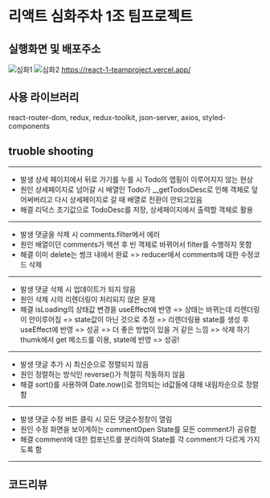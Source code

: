 # 리액트 심화주차 1조 팀프로젝트

## 실행화면 및 배포주소

![심화1](https://user-images.githubusercontent.com/117638805/207820790-1d317de1-f54b-4b0a-98fd-71e873619501.png)
![심화2](https://user-images.githubusercontent.com/117638805/207820811-201c5e60-77af-4dc2-bc72-1161a9015149.png)
https://react-1-teamproject.vercel.app/

## 사용 라이브러리

react-router-dom, redux, redux-toolkit, json-server, axios, styled-components

## truoble shooting

---

- 발생
  상세 페이지에서 뒤로 가기를 누를 시
  Todo의 맵핑이 이루어지지 않는 현상
- 원인
  상세페이지로 넘어갈 시 배열인 Todo가
  \_\_getTodosDesc로 인해 객체로 덮어써버리고
  다시 상세페이지로 갈 때 배열로 전환이 안되고있음
- 해결
  리덕스 초기값으로 TodoDesc를 저장, 상세페이지에서 출력할 객체로 활용

---

- 발생
  댓글을 삭제 시 comments.filter에서 에러
- 원인
  배열이던 comments가 액션 후 빈 객체로 바뀌어서
  filter를 수행하지 못함
- 해결
  이미 delete는 썽크 내에서 완료 => reducer에서 comments에 대한 수정코드 삭제

---

- 발생
  댓글 삭제 시 업데이트가 되지 않음
- 원인
  삭제 시의 리렌더링이 처리되지 않은 문제
- 해결
  isLoading의 상태값 변경을 useEffect에 반영
  => 상태는 바뀌는데 리렌더링이 안이루어짐 => state값이 아닌 것으로 추정
  => 리렌더링용 state를 생성 후 useEffect에 반영 => 성공 => 더 좋은 방법이 있을 거 같은 느낌
  => 삭제 하기 thumk에서 get 메소드를 이용, state에 반영 => 성공!

---

- 발생
  댓글 추가 시 최신순으로 정렬되지 않음
- 원인
  정렬하는 방식인 reverse()가 적절히 작동하지 않음
- 해결
  sort()를 사용하여 Date.now()로 정의되는 id값들에 대해 내림차순으로 정렬함

---

- 발생
  댓글 수정 버튼 클릭 시 모든 댓글수정창이 열림
- 원인
  수정 화면을 보이게하는 commentOpen State를 모든 comment가 공유함
- 해결
  comment에 대한 컴포넌트를 분리하여 State를 각 comment가 다르게 가지도록 함

---

## 코드리뷰
